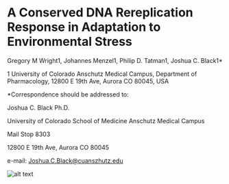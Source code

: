 # A Conserved DNA Rereplication Response in Adaptation to Environmental Stress

Gregory M Wright1, Johannes Menzel1, Philip D. Tatman1, Joshua C. Black1*

1 University of Colorado Anschutz Medical Campus, Department of Pharmacology, 12800 E 19th Ave, Aurora CO 80045, USA


*Correspondence should be addressed to:

Joshua C. Black Ph.D.

University of Colorado School of Medicine Anschutz Medical Campus 

Mail Stop 8303

12800 E 19th Ave, Aurora CO 80045

e-mail: Joshua.C.Black@cuanszhutz.edu


![alt text](https://github.com/blacklabUCD/ReRepMetallothionein/blob/master/images/abstractImage.png?raw=true)
